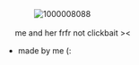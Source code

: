 　　⠀　![1000008088](https://github.com/user-attachments/assets/db08b4c6-e9c5-457b-8f2b-2694749a3113)

　 me and her frfr not clickbait
            ><
 * made by me (:
